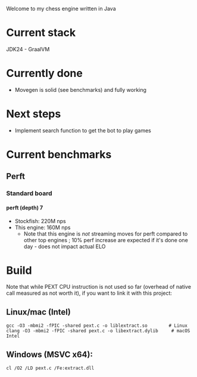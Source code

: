 Welcome to my chess engine written in Java

# Current stack
JDK24 - GraalVM

# Currently done
- Movegen is solid (see benchmarks) and fully working

# Next steps
- Implement search function to get the bot to play games

# Current benchmarks
## Perft
### Standard board
#### perft (depth) 7
- Stockfish: 220M nps
- This engine: 160M nps
  - Note that this engine is *not* streaming moves for perft compared to other top engines ; 10% perf increase are expected if it's done one day - does not impact actual ELO

# Build
Note that while PEXT CPU instruction is not used so far (overhead of native call measured as not worth it), if you want to link it with this project:

## Linux/mac (Intel)
```
gcc -O3 -mbmi2 -fPIC -shared pext.c -o liblextract.so        # Linux
clang -O3 -mbmi2 -fPIC -shared pext.c -o libextract.dylib     # macOS Intel
```

## Windows (MSVC x64):
```
cl /O2 /LD pext.c /Fe:extract.dll
```
